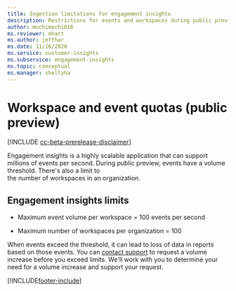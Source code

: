 ```yaml
---
title: Ingestion limitations for engagement insights
description: Restrictions for events and workspaces during public preview 
author: mochimochi016
ms.reviewer: mhart
ms.author: jeffhar
ms.date: 11/16/2020
ms.service: customer-insights
ms.subservice: engagement-insights 
ms.topic: conceptual
ms.manager: shellyha
---
```

# Workspace and event quotas (public preview)

[!INCLUDE [cc-beta-prerelease-disclaimer]( includes/cc-beta-prerelease-disclaimer.md)]

Engagement insights is a highly scalable application that can support millions of events per second. During public preview, events have a volume threshold. There's also a limit to the number of workspaces in an organization.

## Engagement insights limits

- Maximum event volume per workspace  = 100 events per second

- Maximum number of workspaces per organization = 100

When events exceed the threshold, it can lead to loss of data in reports based on those events. You can [contact support](https://go.microsoft.com/fwlink/?linkid=2145734) to request a  volume increase before you exceed limits. We'll work with you to determine your need for a volume increase and support your request.


[!INCLUDE[footer-include](../includes/footer-banner.md)]